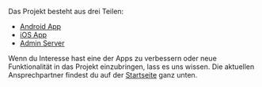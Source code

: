 Das Projekt besteht aus drei Teilen:

* [Android App](android.md)
* [iOS App](ios.md)
* [Admin Server](server.md)

Wenn du Interesse hast eine der Apps zu verbessern oder neue Funktionalität in das Projekt einzubringen, lass es uns wissen. Die aktuellen Ansprechpartner findest du auf der [Startseite](/) ganz unten.
